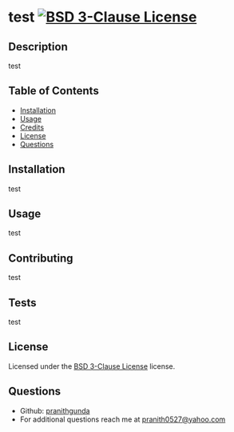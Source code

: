 # test [![BSD 3-Clause License](https://img.shields.io/badge/License-BSD_3--Clause-blue.svg)](https://opensource.org/licenses/BSD-3-Clause)
## Description
test
## Table of Contents
- [Installation](#installation)
- [Usage](#usage)
- [Credits](#contributing)
- [License](#license)
- [Questions](#questions)
## Installation
test
## Usage
test
## Contributing
test
## Tests
test
## License
Licensed under the [BSD 3-Clause License](https://opensource.org/licenses/BSD-3-Clause) license.
## Questions
* Github: [pranithgunda](https://github.com/pranithgunda)
* For additional questions reach me at pranith0527@yahoo.com
